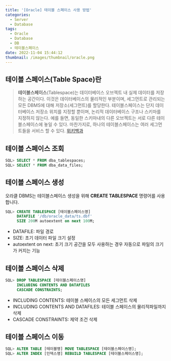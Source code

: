 ```yaml
---
title: '[Oracle] 테이블 스페이스 사용 방법'
categories:
  - Server
  - Database
tags:
  - Oracle
  - Database
  - DB
  - 테이블스페이스
date: 2022-11-04 15:44:12
thumbnail: /images/thumbnail/oracle.png
---
```


## 테이블 스페이스(Table Space)란

> **테이블스페이스**(Tablespace)는 데이터베이스 오브젝트 내 실제 데이터를 저장하는 공간이다. 이것은 데이터베이스의 물리적인 부분이며, 세그먼트로 관리되는 모든 DBMS에 대해 저장소(세그먼트)를 할당한다.
> 테이블스페이스는 단지 데이터베이스 저장소 위치를 지정할 뿐이며, 논리적 데이터베이스 구조나 스키마를 지정하지 않는다. 예를 들면, 동일한 스키마내의 다른 오브젝트는 서로 다른 테이블스페이스에 놓일 수 있다. 마찬가지로, 하나의 테이블스페이스는 여러 세그먼트들을 서비스 할 수 있다.
> [위키백과](https://ko.wikipedia.org/wiki/%ED%85%8C%EC%9D%B4%EB%B8%94%EC%8A%A4%ED%8E%98%EC%9D%B4%EC%8A%A4)

## 테이블 스페이스 조회

```sql
SQL> SELECT * FROM dba_tablespaces;
SQL> SELECT * FROM dba_data_files;
```

## 테이블 스페이스 생성

오라클 DBMS는 테이블스페이스 생성을 위해 **CREATE TABLESPACE** 명령어를 사용합니다.

```sql
SQL> CREATE TABLESPACE [테이블스페이스명]
     DATAFILE '/db/oracle_data/ts.dbf'
     SIZE 200M autoextent on next 100M;
```

- DATAFILE: 파일 경로
- SIZE: 초기 데이터 파일 크기 설정
- autoextent on next: 초기 크기 공간을 모두 사용하는 경우 자동으로 파일의 크기가 커지는 기능

## 테이블 스페이스 삭제

```sql
SQL> DROP TABLESPACE [테이블스페이스명]
     INCLUDING CONTENTS AND DATAFILES
     CASCADE CONSTRAINTS;
```

- INCLUDING CONTENTS: 테이블 스페이스의 모든 세그먼트 삭제
- INCLUDING CONTENTS AND DATAFILES: 테이블 스페이스의 물리적파일까지 삭제
- CASCADE CONSTRAINTS: 제약 조건 삭제

## 테이블 스페이스 이동

```sql
SQL> ALTER TABLE [테이블명] MOVE TABLESPACE [테이블스페이스명];
SQL> ALTER INDEX [인덱스명] REBUILD TABLESPACE [테이블스페이스명];
```
